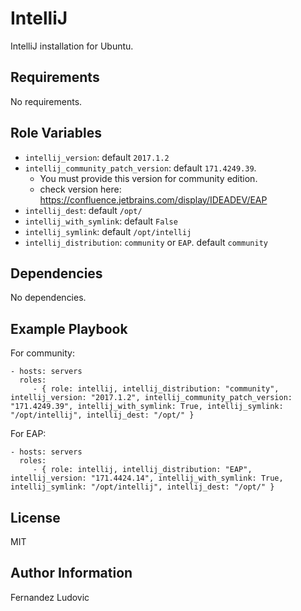 # IntelliJ

IntelliJ installation for Ubuntu.

## Requirements

No requirements.

## Role Variables

- `intellij_version`: default `2017.1.2`
- `intellij_community_patch_version`: default  `171.4249.39`.
  - You must provide this version for community edition.
  - check version here: https://confluence.jetbrains.com/display/IDEADEV/EAP
- `intellij_dest`: default `/opt/`
- `intellij_with_symlink`: default `False`
- `intellij_symlink`: default `/opt/intellij`
- `intellij_distribution`: `community` or `EAP`. default `community`

## Dependencies

No dependencies.

## Example Playbook

For community:

```
- hosts: servers
  roles:
     - { role: intellij, intellij_distribution: "community", intellij_version: "2017.1.2", intellij_community_patch_version: "171.4249.39", intellij_with_symlink: True, intellij_symlink: "/opt/intellij", intellij_dest: "/opt/" }
```

For EAP:
```
- hosts: servers
  roles:
     - { role: intellij, intellij_distribution: "EAP", intellij_version: "171.4424.14", intellij_with_symlink: True, intellij_symlink: "/opt/intellij", intellij_dest: "/opt/" }
```

## License

MIT

## Author Information

Fernandez Ludovic
